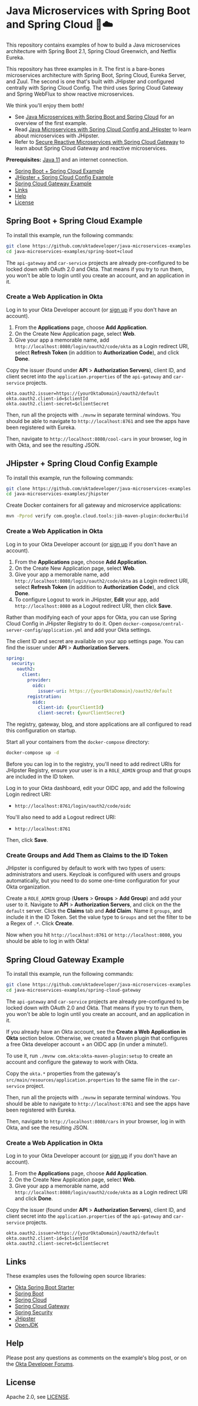 
# Java Microservices with Spring Boot and Spring Cloud 🍃☁️
 
This repository contains examples of how to build a Java microservices architecture with Spring Boot 2.1, Spring Cloud Greenwich, and Netflix Eureka.

This repository has three examples in it. The first is a bare-bones microservices architecture with Spring Boot, Spring Cloud, Eureka Server, and Zuul. The second is one that's built with JHipster and configured centrally with Spring Cloud Config. The third uses Spring Cloud Gateway and Spring WebFlux to show reactive microservices.

We think you'll enjoy them both!

* See [Java Microservices with Spring Boot and Spring Cloud](https://developer.okta.com/blog/2019/05/22/java-microservices-spring-boot-spring-cloud) for an overview of the first example.
* Read [Java Microservices with Spring Cloud Config and JHipster](https://developer.okta.com/blog/2019/05/23/java-microservices-spring-cloud-config) to learn about microservices with JHipster.
* Refer to [Secure Reactive Microservices with Spring Cloud Gateway](https://developer.okta.com/blog/2019/08/28/reactive-microservices-spring-cloud-gateway) to learn about Spring Cloud Gateway and reactive microservices.

**Prerequisites:** [Java 11](https://sdkman.io/sdks#java) and an internet connection.

* [Spring Boot + Spring Cloud Example](#spring-boot--spring-cloud-example)
* [JHipster + Spring Cloud Config Example](#jhipster--spring-cloud-config-example)
* [Spring Cloud Gateway Example](#spring-cloud-gateway-example)
* [Links](#links)
* [Help](#help)
* [License](#license)

## Spring Boot + Spring Cloud Example

To install this example, run the following commands:

```bash
git clone https://github.com/oktadeveloper/java-microservices-examples.git
cd java-microservices-examples/spring-boot+cloud
```

The `api-gateway` and `car-service` projects are already pre-configured to be locked down with OAuth 2.0 and Okta. That means if you try to run them, you won't be able to login until you create an account, and an application in it.

### Create a Web Application in Okta

Log in to your Okta Developer account (or [sign up](https://developer.okta.com/signup/) if you don't have an account).

1. From the **Applications** page, choose **Add Application**.
2. On the Create New Application page, select **Web**.
3. Give your app a memorable name, add `http://localhost:8080/login/oauth2/code/okta` as a Login redirect URI, select **Refresh Token** (in addition to **Authorization Code**), and click **Done**.

Copy the issuer (found under **API** > **Authorization Servers**), client ID, and client secret into the `application.properties` of the `api-gateway` and `car-service` projects.

```properties
okta.oauth2.issuer=https://{yourOktaDomain}/oauth2/default
okta.oauth2.client-id=$clientId
okta.oauth2.client-secret=$clientSecret
```

Then, run all the projects with `./mvnw` in separate terminal windows. You should be able to navigate to `http://localhost:8761` and see the apps have been registered with Eureka.

Then, navigate to `http://localhost:8080/cool-cars` in your browser, log in with Okta, and see the resulting JSON.

## JHipster + Spring Cloud Config Example

To install this example, run the following commands:

```bash
git clone https://github.com/oktadeveloper/java-microservices-examples.git
cd java-microservices-examples/jhipster
```

Create Docker containers for all gateway and microservice applications:

```bash
mvn -Pprod verify com.google.cloud.tools:jib-maven-plugin:dockerBuild
```

### Create a Web Application in Okta

Log in to your Okta Developer account (or [sign up](https://developer.okta.com/signup/) if you don't have an account).

1. From the **Applications** page, choose **Add Application**.
2. On the Create New Application page, select **Web**.
3. Give your app a memorable name, add `http://localhost:8080/login/oauth2/code/okta` as a Login redirect URI, select **Refresh Token** (in addition to **Authorization Code**), and click **Done**.
4. To configure Logout to work in JHipster, **Edit** your app, add `http://localhost:8080` as a Logout redirect URI, then click **Save**.

Rather than modifying each of your apps for Okta, you can use Spring Cloud Config in JHipster Registry to do it. Open `docker-compose/central-server-config/application.yml` and add your Okta settings.

The client ID and secret are available on your app settings page. You can find the issuer under **API** > **Authorization Servers**.

```yaml
spring:
  security:
    oauth2:
      client:
        provider:
          oidc:
            issuer-uri: https://{yourOktaDomain}/oauth2/default
        registration:
          oidc:
            client-id: {yourClientId}
            client-secret: {yourClientSecret}
```

The registry, gateway, blog, and store applications are all configured to read this configuration on startup.

Start all your containers from the `docker-compose` directory:

```bash
docker-compose up -d
```

Before you can log in to the registry, you'll need to add redirect URIs for JHipster Registry, ensure your user is in a `ROLE_ADMIN` group and that groups are included in the ID token.

Log in to your Okta dashboard, edit your OIDC app, and add the following Login redirect URI:

* `http://localhost:8761/login/oauth2/code/oidc`

You'll also need to add a Logout redirect URI:

* `http://localhost:8761`

Then, click **Save**.

### Create Groups and Add Them as Claims to the ID Token

JHipster is configured by default to work with two types of users: administrators and users. Keycloak is configured with users and groups automatically, but you need to do some one-time configuration for your Okta organization.

Create a `ROLE_ADMIN` group (**Users** > **Groups** > **Add Group**) and add your user to it. Navigate to **API** > **Authorization Servers**, and click on the the `default` server. Click the **Claims** tab and **Add Claim**. Name it `groups`, and include it in the ID Token. Set the value type to `Groups` and set the filter to be a Regex of `.*`. Click **Create**.

Now when you hit `http://localhost:8761` or `http://localhost:8080`, you should be able to log in with Okta!

## Spring Cloud Gateway Example

To install this example, run the following commands:

```bash
git clone https://github.com/oktadeveloper/java-microservices-examples.git
cd java-microservices-examples/spring-cloud-gateway
```

The `api-gateway` and `car-service` projects are already pre-configured to be locked down with OAuth 2.0 and Okta. That means if you try to run them, you won't be able to login until you create an account, and an application in it.

If you already have an Okta account, see the **Create a Web Application in Okta** section below. Otherwise, we created a Maven plugin that configures a free Okta developer account + an OIDC app (in under a minute!).

To use it, run `./mvnw com.okta:okta-maven-plugin:setup` to create an account and configure the gateway to work with Okta.

Copy the `okta.*` properties from the gateway's `src/main/resources/application.properties` to the same file in the `car-service` project.

Then, run all the projects with `./mvnw` in separate terminal windows. You should be able to navigate to `http://localhost:8761` and see the apps have been registered with Eureka.

Then, navigate to `http://localhost:8080/cars` in your browser, log in with Okta, and see the resulting JSON.

### Create a Web Application in Okta

Log in to your Okta Developer account (or [sign up](https://developer.okta.com/signup/) if you don't have an account).

1. From the **Applications** page, choose **Add Application**.
2. On the Create New Application page, select **Web**.
3. Give your app a memorable name, add `http://localhost:8080/login/oauth2/code/okta` as a Login redirect URI and click **Done**.

Copy the issuer (found under **API** > **Authorization Servers**), client ID, and client secret into the `application.properties` of the `api-gateway` and `car-service` projects.

```properties
okta.oauth2.issuer=https://{yourOktaDomain}/oauth2/default
okta.oauth2.client-id=$clientId
okta.oauth2.client-secret=$clientSecret
```

## Links

These examples uses the following open source libraries:

* [Okta Spring Boot Starter](https://github.com/okta/okta-spring-boot) 
* [Spring Boot](https://spring.io/projects/spring-boot)
* [Spring Cloud](https://spring.io/projects/spring-cloud)
* [Spring Cloud Gateway](https://spring.io/projects/spring-cloud-gateway)
* [Spring Security](https://spring.io/projects/spring-security)
* [JHipster](https://www.jhipster.tech)
* [OpenJDK](https://openjdk.java.net/)

## Help

Please post any questions as comments on the example's blog post, or on the [Okta Developer Forums](https://devforum.okta.com/).

## License

Apache 2.0, see [LICENSE](LICENSE).
